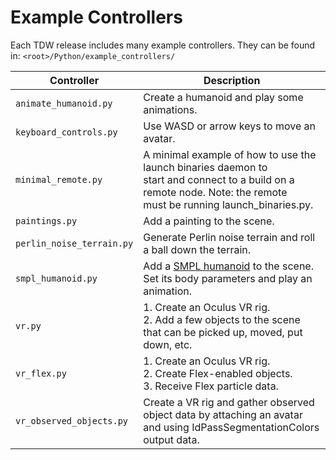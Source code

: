 # Example Controllers

Each TDW release includes many example controllers. They can be found in: `<root>/Python/example_controllers/`

| Controller | Description |
| --- | --- |
| `animate_humanoid.py` | Create a humanoid and play some animations. |
| `keyboard_controls.py` | Use WASD or arrow keys to move an avatar. |
| `minimal_remote.py` | A minimal example of how to use the launch binaries daemon to<br>start and connect to a build on a remote node. Note: the remote<br>must be running launch_binaries.py. |
| `paintings.py` | Add a painting to the scene. |
| `perlin_noise_terrain.py` | Generate Perlin noise terrain and roll a ball down the terrain. |
| `smpl_humanoid.py` | Add a [SMPL humanoid](https://smpl.is.tue.mpg.de/en) to the scene. Set its body parameters and play an animation. |
| `vr.py` | 1. Create an Oculus VR rig.<br>2. Add a few objects to the scene that can be picked up, moved, put down, etc. |
| `vr_flex.py` | 1. Create an Oculus VR rig.<br>2. Create Flex-enabled objects.<br>3. Receive Flex particle data. |
| `vr_observed_objects.py` | Create a VR rig and gather observed object data by attaching an avatar and using IdPassSegmentationColors output data. |

